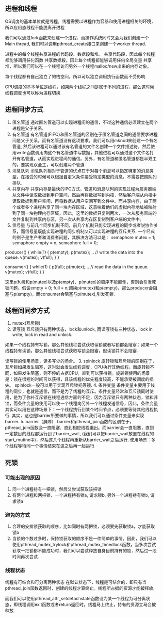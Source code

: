 ## 进程和线程
OS调度的基本单位就是线程，线程需要以进程作为容器和使用进程相关的环境，所以应用态线程不能脱离开进程

我们可以通过fork函数来创建一个进程，而操作系统同时又会为我们创建一个Main thread, 我们可以调用pthread\_create接口来创建一个worker thread.

进程中的每个线程共享进程的代码段、数据段和堆。
共享代码段，因此每个线程都能够调用任何函数
共享数据段，因此每个线程都能够调用任何全局变量
共享堆，所以我们可以在一个线程访问另外一个线程malloc/new出来的内存对象。

每个线程都有自己独立了的栈空间，所以可以独立调用执行函数而不受影响.

CPU调度的基本单位是线程，如果两个线程之间是属于不同的进程，那么这时候线程调度也可以称为进程切换.

## 进程同步方式
1. 匿名管道
通过匿名管道可以实现进程间的通信，不过这种通信必须建立在两个进程是父子关系.
2. 有名管道
有名管道(FIFO)和匿名管道的区别在于匿名管道之间的通信要求进程间是父子关系，而有名管道没有这项要求，我们可以用mknod来创建一个有名管道, 然后该进程可以通过该有名管道的文件名创建一个文件描述符，然后使用write函数调用向这个有名管道中写数据，其他进程可以通过这个文件名打开有名管道，从而实现进程间的通信。另外，有名管道和匿名管道都是半双工的，要实现双全工，可以创建两个管道.
3. 消息队列
消息队列相对于管道的优点在于对每个消息可以指定特定的消息类型，在接受的时候可以根据自定义条件接受特定类型的消息，不需要按照队列排队.
4. 共享内存
共享内存是最快的IPC方式，管道和消息队列的实现过程为服务器端从文件中读取数据到用户空间，然后再将数据写到内核，然后客户端从内核中读取数据到用户空间，再将数据从用户空间写到文件中。而共享内存，由于两个或者多个进程共享了同一块内存区域，这意味着他们的虚拟内存地址被映射到了同一块物理内存区域，因此，这里的数据只复制两次，一次从服务器端的文件复制到共享内存区，另一次从共享内存区复制到客户端的文件中。
5. 信号量
与前几个同步机制不同，前几个机制只能实现进程的同步或者说协作关系，而信号量既能实现进程的同步机制又可以实现进程的互斥关系. 一个经典的例子是生产者和消费者问题，其解决方法可以是：
semaphore mutex = 1;
semaphore empty = n;
semaphore full = 0;

producer() {
    while(1) {
        p(empty);
        p(mutex);
        .. // write the data into the queue.
        v(mutex);
        v(full);
    }
}

consumer() {
    while(1) {
        p(full);
        p(mutex);
        .. // read the data in the queue.
        v(mutex);
        v(full);
    }
}

这里p(full)和p(mutex)以及p(empty)、p(mutex)的顺序不能颠倒，否则会引发死锁问题。假设empty = 0; full = n;调换p(mutex)和p(empty)，那么producer会阻塞与p(empty)，而consumer会阻塞与p(mutex),引发死锁.

## 线程间同步方式
1. mutex(互斥锁)
2. 读写锁
互斥锁只有两种状态，lock和unlock, 而读写锁有三种状态，lock in write, lock in read and unlock.

如果一个线程持有写锁，那么其他线程尝试获取读锁或者写锁都会阻塞；如果一个线程持有读锁，那么其他线程尝试获取写锁会阻塞，但读锁并不会阻塞.

读写锁的使用场景，读多写少的场合。
3. spinlock
旋转锁和互斥锁的区别在于，互斥锁如果发生阻塞，这时就会发生线程调度，CPU执行其他线程。而旋转锁不同，如果发生阻塞，则不停的占据CPU，直到可以获得锁。旋转锁使用的场景是：锁在很短的时间可以获得，且该线程的优先程度较高，不能承受被调度的损失。
spinlock一般可以用于实现互斥锁扽等锁.
4. 条件变量
条件变量主要用于线程的同步，也就是通信，而不是为了线程的互斥。条件变量经常和互斥锁同时使用，是为了弥补互斥锁在线程通信方面的不足，因为互斥锁只有两种状态，锁和非锁，而条件变量的使用可以使一个线程向另外一个线程发送信号，因此，条件变量其实可以用在这种场景下：一个线程执行到某个时间节点，必须要等待其他线程执行. 其实，这也是barrier所要做的事情，所以我们可以通过条件变量来实现barrier.
5. barrier（屏障）
barrier和pthread\_join函数的区别在于，pthread\_join函数会一直阻塞，直到相应线程退出。而barrier会一直阻塞，直到一定数目的线程都运行到了barrier\_wait, (我们可以把barrier\_wait放置在线程的start\_routine中)，然后这几个线程再重新从barrier\_wait之后运行.
使用场景：多个线程等待同一个事情结束在这之后再一起运行.

## 死锁
### 可能出现的原因
1.  同一个进程持有一把锁，然后又尝试获取该把锁
2.  有两个进程和两把锁，一个进程持有锁a, 请求锁b, 另外一个进程持有锁b, 请求锁a
### 避免的方式
1. 合理的安排锁获取的顺序，比如同时有两把锁，必须要先获取锁a，才能获取锁b
2. 当锁的个数过多时，保持锁获取的顺序不是一件简单的事情，因此，我们可以使用pthread\_mutex\_trylock和pthread\_mutex\_timedlock函数，当多次尝试获取一把锁都不能成功时，我们可以尝试释放自身目前持有的锁，然后过一段时间再次尝试.

### 线程状态
线程有可结合和可分离两种状态
在默认状态下，线程是可结合的，即只有当pthread\_join函数返回时，创建的线程才算终止，线程所占据的资源才能被释放.

而我们可以使用pthread\_attr\_setdetachstate函数设为某一个线程为可分离状态，即线程调用exit函数或者return返回时，线程马上终止，持有的资源立马会被释放.
